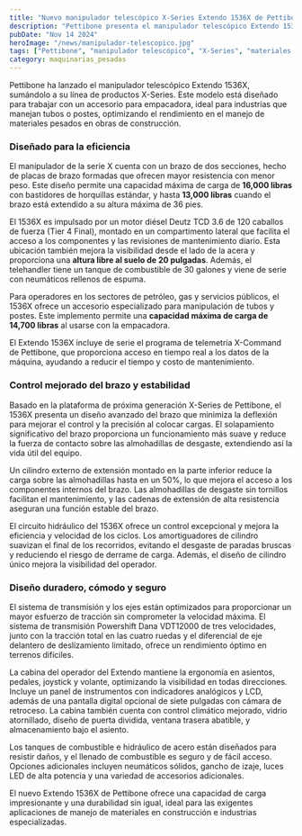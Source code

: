 ```yaml
---
title: "Nuevo manipulador telescópico X-Series Extendo 1536X de Pettibone"
description: "Pettibone presenta el manipulador telescópico Extendo 1536X, diseñado para aplicaciones de alta capacidad y equipado con telemetría en tiempo real."
pubDate: "Nov 14 2024"
heroImage: "/news/manipulador-telescopico.jpg"
tags: ["Pettibone", "manipulador telescópico", "X-Series", "materiales pesados"]
category: maquinarias_pesadas
---
```


Pettibone ha lanzado el manipulador telescópico Extendo 1536X, sumándolo a su línea de productos X-Series. Este modelo está diseñado para trabajar con un accesorio para empacadora, ideal para industrias que manejan tubos o postes, optimizando el rendimiento en el manejo de materiales pesados en obras de construcción.

### Diseñado para la eficiencia

El manipulador de la serie X cuenta con un brazo de dos secciones, hecho de placas de brazo formadas que ofrecen mayor resistencia con menor peso. Este diseño permite una capacidad máxima de carga de **16,000 libras** con bastidores de horquillas estándar, y hasta **13,000 libras** cuando el brazo está extendido a su altura máxima de 36 pies.

El 1536X es impulsado por un motor diésel Deutz TCD 3.6 de 120 caballos de fuerza (Tier 4 Final), montado en un compartimento lateral que facilita el acceso a los componentes y las revisiones de mantenimiento diario. Esta ubicación también mejora la visibilidad desde el lado de la acera y proporciona una **altura libre al suelo de 20 pulgadas**. Además, el telehandler tiene un tanque de combustible de 30 galones y viene de serie con neumáticos rellenos de espuma.

Para operadores en los sectores de petróleo, gas y servicios públicos, el 1536X ofrece un accesorio especializado para manipulación de tubos y postes. Este implemento permite una **capacidad máxima de carga de 14,700 libras** al usarse con la empacadora.

El Extendo 1536X incluye de serie el programa de telemetría X-Command de Pettibone, que proporciona acceso en tiempo real a los datos de la máquina, ayudando a reducir el tiempo y costo de mantenimiento.

### Control mejorado del brazo y estabilidad

Basado en la plataforma de próxima generación X-Series de Pettibone, el 1536X presenta un diseño avanzado del brazo que minimiza la deflexión para mejorar el control y la precisión al colocar cargas. El solapamiento significativo del brazo proporciona un funcionamiento más suave y reduce la fuerza de contacto sobre las almohadillas de desgaste, extendiendo así la vida útil del equipo.

Un cilindro externo de extensión montado en la parte inferior reduce la carga sobre las almohadillas hasta en un 50%, lo que mejora el acceso a los componentes internos del brazo. Las almohadillas de desgaste sin tornillos facilitan el mantenimiento, y las cadenas de extensión de alta resistencia aseguran una función estable del brazo.

El circuito hidráulico del 1536X ofrece un control excepcional y mejora la eficiencia y velocidad de los ciclos. Los amortiguadores de cilindro suavizan el final de los recorridos, evitando el desgaste de paradas bruscas y reduciendo el riesgo de derrame de carga. Además, el diseño de cilindro único mejora la visibilidad del operador.

### Diseño duradero, cómodo y seguro

El sistema de transmisión y los ejes están optimizados para proporcionar un mayor esfuerzo de tracción sin comprometer la velocidad máxima. El sistema de transmisión Powershift Dana VDT12000 de tres velocidades, junto con la tracción total en las cuatro ruedas y el diferencial de eje delantero de deslizamiento limitado, ofrece un rendimiento óptimo en terrenos difíciles.

La cabina del operador del Extendo mantiene la ergonomía en asientos, pedales, joystick y volante, optimizando la visibilidad en todas direcciones. Incluye un panel de instrumentos con indicadores analógicos y LCD, además de una pantalla digital opcional de siete pulgadas con cámara de retroceso. La cabina también cuenta con control climático mejorado, vidrio atornillado, diseño de puerta dividida, ventana trasera abatible, y almacenamiento bajo el asiento.

Los tanques de combustible e hidráulico de acero están diseñados para resistir daños, y el llenado de combustible es seguro y de fácil acceso. Opciones adicionales incluyen neumáticos sólidos, gancho de izaje, luces LED de alta potencia y una variedad de accesorios adicionales.

El nuevo Extendo 1536X de Pettibone ofrece una capacidad de carga impresionante y una durabilidad sin igual, ideal para las exigentes aplicaciones de manejo de materiales en construcción e industrias especializadas.
